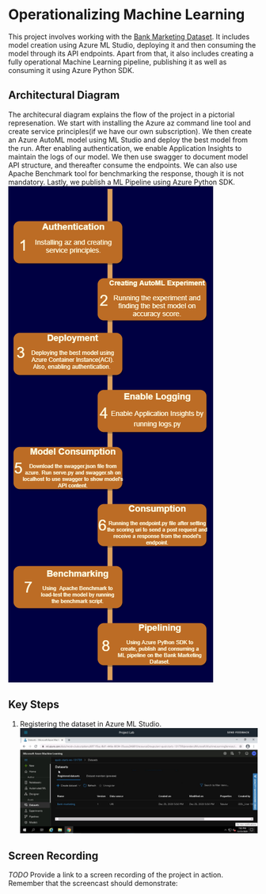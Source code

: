 # Operationalizing Machine Learning

This project involves working with the [Bank Marketing Dataset](https://automlsamplenotebookdata.blob.core.windows.net/automl-sample-notebook-data/bankmarketing_train.csv). It includes model creation using Azure ML Studio, deploying it and then consuming the model through its API endpoints. Apart from that, it also includes creating a fully operational Machine Learning pipeline, publishing it as well as consuming it using Azure Python SDK.

## Architectural Diagram
The architecural diagram explains the flow of the project in a pictorial represenation. We start with installing the Azure az command line tool and create service principles(if we have our own subscription). We then create an Azure AutoML model using ML Studio and deploy the best model from the run. After enabling authentication, we enable Application Insights to maintain the logs of our model. We then use swagger to document model API structure, and thereafter consume the endpoints. We can also use Apache Benchmark tool for benchmarking the response, though it is not mandatory. Lastly, we publish a ML Pipeline using Azure Python SDK. 
<br> 
![alt text](https://github.com/himanshu004/AZMLND_Operationalizing_Machine_Learning/blob/main/screenshots/ArchDia.png)

## Key Steps
1. Registering the dataset in Azure ML Studio.
![alt text](https://github.com/himanshu004/AZMLND_Operationalizing_Machine_Learning/blob/main/screenshots/dataset-avail.jpg)


## Screen Recording
*TODO* Provide a link to a screen recording of the project in action. Remember that the screencast should demonstrate:
